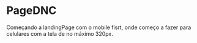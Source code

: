 # PageDNC
Começando a landingPage com o mobile fisrt, onde começo a fazer para celulares com a tela de no máximo 320px. 
